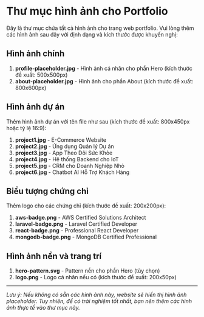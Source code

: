 # Thư mục hình ảnh cho Portfolio

Đây là thư mục chứa tất cả hình ảnh cho trang web portfolio. Vui lòng thêm các hình ảnh sau đây với định dạng và kích thước được khuyến nghị:

## Hình ảnh chính

1. **profile-placeholder.jpg** - Hình ảnh cá nhân cho phần Hero (kích thước đề xuất: 500x500px)
2. **about-placeholder.jpg** - Hình ảnh cho phần About (kích thước đề xuất: 800x600px)

## Hình ảnh dự án

Thêm hình ảnh dự án với tên file như sau (kích thước đề xuất: 800x450px hoặc tỷ lệ 16:9):

1. **project1.jpg** - E-Commerce Website
2. **project2.jpg** - Ứng dụng Quản lý Dự án
3. **project3.jpg** - App Theo Dõi Sức Khỏe
4. **project4.jpg** - Hệ thống Backend cho IoT
5. **project5.jpg** - CRM cho Doanh Nghiệp Nhỏ
6. **project6.jpg** - Chatbot AI Hỗ Trợ Khách Hàng

## Biểu tượng chứng chỉ

Thêm logo cho các chứng chỉ (kích thước đề xuất: 200x200px):

1. **aws-badge.png** - AWS Certified Solutions Architect
2. **laravel-badge.png** - Laravel Certified Developer
3. **react-badge.png** - Professional React Developer
4. **mongodb-badge.png** - MongoDB Certified Professional

## Hình ảnh nền và trang trí

1. **hero-pattern.svg** - Pattern nền cho phần Hero (tùy chọn)
2. **logo.png** - Logo cá nhân nếu có (kích thước đề xuất: 200x50px)

---

*Lưu ý: Nếu không có sẵn các hình ảnh này, website sẽ hiển thị hình ảnh placeholder. Tuy nhiên, để có trải nghiệm tốt nhất, bạn nên thêm các hình ảnh thực tế vào thư mục này.* 